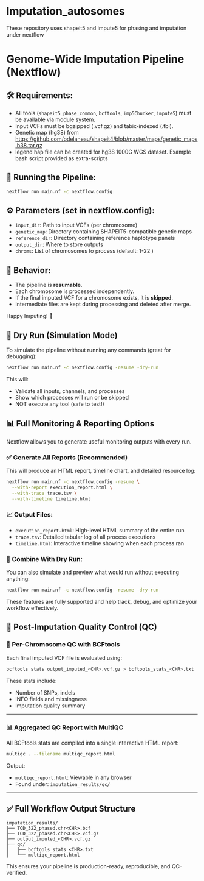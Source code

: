 # Imputation_autosomes
These repository uses shapeit5 and impute5 for phasing and imputation under nextflow 

# Genome-Wide Imputation Pipeline (Nextflow)

## 🛠 Requirements:
- All tools (`shapeit5_phase_common`, `bcftools`, `imp5Chunker`, `impute5`) must be available via module system.
- Input VCFs must be bgzipped (.vcf.gz) and tabix-indexed (.tbi).
- Genetic map (hg38) from https://github.com/odelaneau/shapeit4/blob/master/maps/genetic_maps.b38.tar.gz
- legend hap file can be created for hg38 1000G WGS dataset. Example bash script provided as extra-scripts

## 🚀 Running the Pipeline:
```bash
nextflow run main.nf -c nextflow.config
```

## ⚙ Parameters (set in nextflow.config):
- `input_dir`: Path to input VCFs (per chromosome)
- `genetic_map`: Directory containing SHAPEIT5-compatible genetic maps
- `reference_dir`: Directory containing reference haplotype panels
- `output_dir`: Where to store outputs
- `chroms`: List of chromosomes to process (default: 1-22 )

## 🔁 Behavior:
- The pipeline is **resumable**.
- Each chromosome is processed independently.
- If the final imputed VCF for a chromosome exists, it is **skipped**.
- Intermediate files are kept during processing and deleted after merge.

Happy Imputing! 🧬


## 🧪 Dry Run (Simulation Mode)
To simulate the pipeline without running any commands (great for debugging):

```bash
nextflow run main.nf -c nextflow.config -resume -dry-run
```

This will:
- Validate all inputs, channels, and processes
- Show which processes will run or be skipped
- NOT execute any tool (safe to test!)



## 📊 Full Monitoring & Reporting Options

Nextflow allows you to generate useful monitoring outputs with every run.

### ✅ Generate All Reports (Recommended)
This will produce an HTML report, timeline chart, and detailed resource log:
```bash
nextflow run main.nf -c nextflow.config -resume \
  --with-report execution_report.html \
  --with-trace trace.tsv \
  --with-timeline timeline.html
```

### 📈 Output Files:
- `execution_report.html`: High-level HTML summary of the entire run
- `trace.tsv`: Detailed tabular log of all process executions
- `timeline.html`: Interactive timeline showing when each process ran

### 🔁 Combine With Dry Run:
You can also simulate and preview what would run without executing anything:
```bash
nextflow run main.nf -c nextflow.config -resume -dry-run
```

These features are fully supported and help track, debug, and optimize your workflow effectively.


## 🧬 Post-Imputation Quality Control (QC)

### 🔎 Per-Chromosome QC with BCFtools
Each final imputed VCF file is evaluated using:
```bash
bcftools stats output_imputed_<CHR>.vcf.gz > bcftools_stats_<CHR>.txt
```

These stats include:
- Number of SNPs, indels
- INFO fields and missingness
- Imputation quality summary

---

### 📊 Aggregated QC Report with MultiQC
All BCFtools stats are compiled into a single interactive HTML report:
```bash
multiqc . --filename multiqc_report.html
```

Output:
- `multiqc_report.html`: Viewable in any browser
- Found under: `imputation_results/qc/`

---

## ✅ Full Workflow Output Structure

```
imputation_results/
├── TCD_322_phased.chr<CHR>.bcf
├── TCD_322_phased.chr<CHR>.vcf.gz
├── output_imputed_<CHR>.vcf.gz
├── qc/
│   ├── bcftools_stats_<CHR>.txt
│   └── multiqc_report.html
```

This ensures your pipeline is production-ready, reproducible, and QC-verified.
